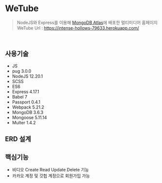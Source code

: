 # WeTube
> NodeJS와 Express를 이용해 [MongoDB Atlas](https://www.mongodb.com/cloud)에 배포한 멀티미디어 홈페이지  
>WeTube Url : https://intense-hollows-79633.herokuapp.com/

</br>

## 사용기술
- JS
- pug 3.0.0
- NodeJS 12.20.1
- SCSS
- ES6
- Express 4.17.1
- Babel 7
- Passport 0.4.1
- Webpack 5.21.2
- MongoDB 3.6.3
- Mongoose 5.11.14
- Multer 1.4.2

## ERD 설계

## 핵심기능
- 비디오 Create Read Update Delete 기능
- 카카오 계정 및 깃헙 계정으로 회원가입 가능
